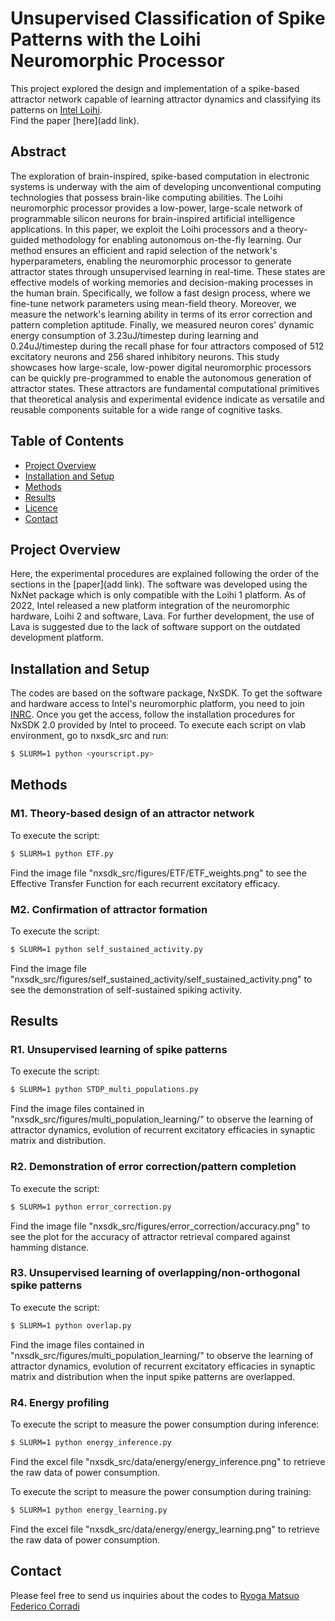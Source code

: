 # Unsupervised Classification of Spike Patterns with the Loihi Neuromorphic Processor

This project explored the design and implementation of a spike-based attractor network capable of learning attractor dynamics and classifying its patterns on [Intel Loihi](https://www.intel.com/content/www/us/en/research/neuromorphic-computing.html). <br />
Find the paper [here](add link).

## Abstract
The exploration of brain-inspired, spike-based computation in electronic systems is underway with the aim of developing unconventional computing technologies that possess brain-like computing abilities. The Loihi neuromorphic processor provides a low-power, large-scale network of programmable silicon neurons for brain-inspired artificial intelligence applications. In this paper, we exploit the Loihi processors and a theory-guided methodology for enabling autonomous on-the-fly learning. 
Our method ensures an efficient and rapid selection of the network's hyperparameters, enabling the neuromorphic processor to generate attractor states through unsupervised learning in real-time.
These states are effective models of working memories and decision-making processes in the human brain. Specifically, we follow a fast design process, where we fine-tune network parameters using mean-field theory. Moreover, we measure the network's learning ability in terms of its error correction and pattern completion aptitude. Finally, we measured neuron cores' dynamic energy consumption of 3.23uJ/timestep during learning and 0.24uJ/timestep during the recall phase for four attractors composed of 512 excitatory neurons and 256 shared inhibitory neurons. This study showcases how large-scale, low-power digital neuromorphic processors can be quickly pre-programmed to enable the autonomous generation of attractor states. These attractors are fundamental computational primitives that theoretical analysis and experimental evidence indicate as versatile and reusable components suitable for a wide range of cognitive tasks.
## Table of Contents

- [Project Overview](#project-overview)
- [Installation and Setup](#installation)
- [Methods](#usage)
- [Results](#results)
- [Licence](#license)
- [Contact](#contact)

## Project Overview

Here, the experimental procedures are explained following the order of the sections in the [paper](add link). The software was developed using the NxNet package which is only compatible with the Loihi 1 platform. As of 2022, Intel released a new platform integration of the neuromorphic hardware, Loihi 2 and software, Lava. For further development, the use of Lava is suggested due to the lack of software support on the outdated development platform.

## Installation and Setup

The codes are based on the software package, NxSDK. To get the software and hardware access to Intel's neuromorphic platform, you need to join [INRC](https://intel-ncl.atlassian.net/wiki/spaces/INRC/overview). Once you get the access, follow the installation procedures for NxSDK 2.0 provided by Intel to proceed. To execute each script on vlab environment, go to nxsdk_src and run:

```bash
$ SLURM=1 python <yourscript.py>
```
## Methods

### M1. Theory-based design of an attractor network
To execute the script:
```bash
$ SLURM=1 python ETF.py
```
Find the image file "nxsdk_src/figures/ETF/ETF_weights.png" to see the Effective Transfer Function for each recurrent excitatory efficacy.

### M2. Confirmation of attractor formation
To execute the script:
```bash
$ SLURM=1 python self_sustained_activity.py
```
Find the image file "nxsdk_src/figures/self_sustained_activity/self_sustained_activity.png" to see the demonstration of self-sustained spiking activity.

## Results

### R1. Unsupervised learning of spike patterns
To execute the script:
```bash
$ SLURM=1 python STDP_multi_populations.py
```
Find the image files contained in "nxsdk_src/figures/multi_population_learning/" to observe the learning of attractor dynamics, evolution of recurrent excitatory efficacies in synaptic matrix and distribution. 

### R2. Demonstration of error correction/pattern completion
To execute the script:
```bash
$ SLURM=1 python error_correction.py
```
Find the image file "nxsdk_src/figures/error_correction/accuracy.png" to see the plot for the accuracy of attractor retrieval compared against hamming distance.

### R3. Unsupervised learning of overlapping/non-orthogonal spike patterns
To execute the script:
```bash
$ SLURM=1 python overlap.py
```
Find the image files contained in "nxsdk_src/figures/multi_population_learning/" to observe the learning of attractor dynamics, evolution of recurrent excitatory efficacies in synaptic matrix and distribution when the input spike patterns are overlapped. 

### R4. Energy profiling
To execute the script to measure the power consumption during inference:
```bash
$ SLURM=1 python energy_inference.py
```
Find the excel file "nxsdk_src/data/energy/energy_inference.png" to retrieve the raw data of power consumption. <br />

To execute the script to measure the power consumption during training:
```bash
$ SLURM=1 python energy_learning.py
```
Find the excel file "nxsdk_src/data/energy/energy_learning.png" to retrieve the raw data of power consumption.

[//]: <> (## Licence)

## Contact
Please feel free to send us inquiries about the codes to [Ryoga Matsuo](mailto:ryogaja7@gmail.com) [Federico Corradi](mailto:f.corradi@tue.nl)
